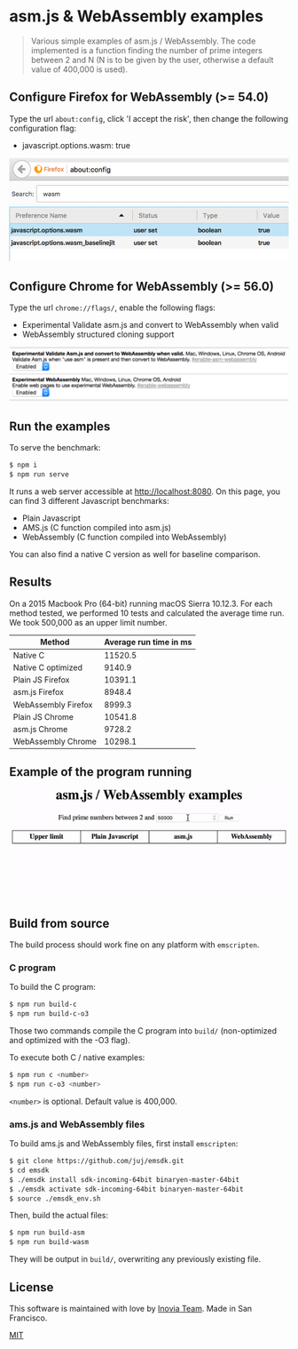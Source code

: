 # asm.js & WebAssembly examples

> Various simple examples of asm.js / WebAssembly. The code implemented is a function finding the number of prime integers between 2 and N (N is to be given by the user, otherwise a default value of 400,000 is used).

## Configure Firefox for WebAssembly (>= 54.0)

Type the url `about:config`, click 'I accept the risk', then change the following configuration flag:

- javascript.options.wasm: true

<img src="https://github.com/rpellerin/webassembly-experiments/blob/master/public/ff-wasm-activate.png" alt="Screenshot" width="600" />


## Configure Chrome for WebAssembly (>= 56.0)

Type the url `chrome://flags/`, enable the following flags:

- Experimental Validate asm.js and convert to WebAssembly when valid
- WebAssembly structured cloning support

<img src="https://github.com/rpellerin/webassembly-experiments/blob/master/public/chrome-wasm-activate.png" alt="Screenshot" width="700" />


## Run the examples

To serve the benchmark:
```bash
$ npm i
$ npm run serve
```


It runs a web server accessible at [http://localhost:8080](http://localhost:8080). On this page, you can find 3 different Javascript benchmarks:

- Plain Javascript
- AMS.js (C function compiled into asm.js)
- WebAssembly (C function compiled into WebAssembly)


You can also find a native C version as well for baseline comparison.

## Results

On a 2015 Macbook Pro (64-bit) running macOS Sierra 10.12.3. For each method tested, we performed 10 tests and calculated the average time run. We took 500,000 as an upper limit number.

| Method               | Average run time in ms |
| -------------------- | ---------------------- |
| Native C             | 11520.5                |
| Native C optimized   | 9140.9                 |
| Plain JS Firefox     | 10391.1                |
| asm.js Firefox       | 8948.4                 |
| WebAssembly Firefox  | 8999.3                 |
| Plain JS Chrome      | 10541.8                |
| asm.js Chrome        | 9728.2                 |
| WebAssembly Chrome   | 10298.1                |

## Example of the program running

![Screenshot](https://github.com/rpellerin/webassembly-experiments/blob/master/public/screenshot.gif)

## Build from source

The build process should work fine on any platform with `emscripten`.

### C program

To build the C program:

```bash
$ npm run build-c
$ npm run build-c-o3
```

Those two commands compile the C program into `build/` (non-optimized and optimized with the -O3 flag).

To execute both C / native examples:

```bash
$ npm run c <number>
$ npm run c-o3 <number>
```

`<number>` is optional. Default value is 400,000.

### ams.js and WebAssembly files

To build ams.js and WebAssembly files, first install `emscripten`:

```bash
$ git clone https://github.com/juj/emsdk.git
$ cd emsdk
$ ./emsdk install sdk-incoming-64bit binaryen-master-64bit
$ ./emsdk activate sdk-incoming-64bit binaryen-master-64bit
$ source ./emsdk_env.sh
```

Then, build the actual files:

```bash
$ npm run build-asm
$ npm run build-wasm
```

They will be output in `build/`, overwriting any previously existing file.

## License

This software is  maintained with love by [Inovia Team](https://inovia-team.com).
Made in San Francisco.

[MIT](http://vjpr.mit-license.org)
